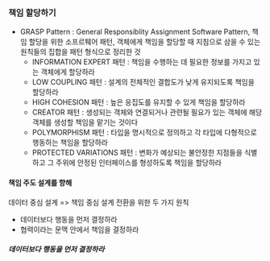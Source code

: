 ### 책임 할당하기
- GRASP Pattern : General Responsiblity Assignment Software Pattern, 책임 할당을 위한 소프르퉤어 패턴, 객체에게 책임을 할당할 때 지침으로 삼을 수 있는 원칙들의 집합을 패턴 형식으로 정리한 것
  - INFORMATION EXPERT 패턴 : 책임을 수행하는 데 필요한 정보를 가지고 있는 객체에게 할당하라
  - LOW COUPLING 패턴 : 설계의 전체적인 결합도가 낮게 유지되도록 책임을 할당하라
  - HIGH COHESION 패턴 : 높은 응집도를 유지할 수 있게 책임을 할당하라
  - CREATOR 패턴 : 생성되는 객체와 연결되거나 관련될 필요가 있는 객체에 해당 객체를 생성할 책임을 맡기는 것이다
  - POLYMORPHISM 패턴 : 타입을 명시적으로 정의하고 각 타입에 다형적으로 행동하는 책임을 할당하라
  - PROTECTED VARIATIONS 패턴 : 변화가 예상되는 불안정한 지점들을 식별하고 그 주위에 안정된 인터페이스를 형성하도록 책임을 할당하라

#### 책임 주도 설계를 향해
데이터 중심 설계 => 책임 중심 설계 전환을 위한 두 가지 원칙
- 데이터보다 행동을 먼저 결정하라
- 협력이라는 문맥 안에서 책임을 결정하라

##### 데이터보다 행동을 먼저 결정하라

